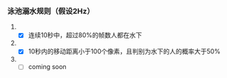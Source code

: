 ### 泳池溺水规则（假设2Hz）

1. -[x] 连续10秒中，超过80%的帧数人都在水下
2. -[x] 10秒内的移动距离小于100个像素，且判别为水下的人的概率大于50%
3. -[ ] coming soon